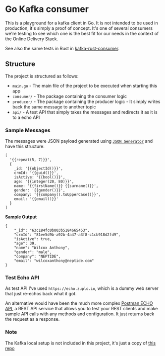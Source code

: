 # Go Kafka consumer

This is a playground for a kafka client in Go. 
It is not intended to be used in production, it's simply a proof of concept. 
It's one of several consumers we're testing to see which one is the best fit for our needs in the context of the Online Delivery Stack.

See also the same tests in Rust in [kafka-rust-consumer](https://github.com/antonio-masotti/kafka-consumer-rust-test).


## Structure


The project is structured as follows:

* `main.go` - The main file of the project to be executed when starting this app
* `consumer/` - The package containing the consumer logic
* `producer/` - The package containing the producer logic - It simply writes back the same message to another topic
* `api/` - A test API that simply takes the messages and redirects it as it is to a echo API


### Sample Messages

The messages were JSON payload generated using [`JSON Generator`](https://json-generator.com/) and have this structure:

~~~
[
  '{{repeat(5, 7)}}',
  {
    _id: '{{objectId()}}',
    crmId: '{{guid()}}',
    isActive: '{{bool()}}',
    age: '{{integer(20, 80)}}',
    name: '{{firstName()}} {{surname()}}',
    gender: '{{gender()}}',
    company: '{{company().toUpperCase()}}',
    email: '{{email()}}'
  }
]
~~~

**Sample Output**
~~~
{
	"_id": "63c184fc0b003b5184665453",
	"crmId": "81ee5d9b-a92b-4a47-a3f8-c1cb918d2fd9",
	"isActive": true,
	"age": 39,
	"name": "Wilcox Anthony",
	"gender": "male",
	"company": "NEPTIDE",
	"email": "wilcoxanthony@neptide.com"
}
~~~

### Test Echo API

As test API I've used `https://echo.zuplo.io`, which is a dummy web server that
just re-echos back what it got.

An alternative would have been the much more complex [Postman ECHO API](https://www.postman.com/postman/workspace/published-postman-templates/documentation/631643-f695cab7-6878-eb55-7943-ad88e1ccfd65), a REST API service
that allows you to test your REST clients and make sample API calls with any methods and
configuration. It just returns back the request as a response.


### Note

The  Kafka local setup is not included in this project, it's just a copy of [this repo](https://github.com/conduktor/kafka-stack-docker-compose/blob/master/full-stack.yml)